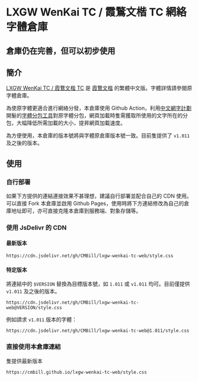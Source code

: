 # LXGW WenKai TC / 霞鶩文楷 TC 網絡字體倉庫

## 倉庫仍在完善，但可以初步使用
## 簡介
[LXGW WenKai TC / 霞鶩文楷 TC](https://github.com/lxgw/LxgwWenkaiTC) 是 [霞鶩文楷](https://github.com/lxgw/LxgwWenKai) 的繁體中文版。字體詳情請參閱原字體倉庫。

為使原字體更適合進行網絡分發，本倉庫使用 Github Action，利用[中文網字計劃](https://chinese-font.netlify.app/)開髮的[字體分包工具](https://github.com/KonghaYao/cn-font-split)對原字體分包，網頁加載時隻需獲取所使用的文字所在的分包，大幅降低所需加載的大小，提昇網頁加載速度。

為方便使用，本倉庫的版本號將與字體原倉庫版本號一致。目前隻提供了 `v1.011` 及之後的版本。

## 使用
### 自行部署
如果下方提供的連結連接效果不甚理想，建議自行部署並配合自己的 CDN 使用。可以直接 Fork 本倉庫並啟用 Github Pages，使用時將下方連結修改為自己的倉庫地址即可，亦可直接克隆本倉庫到服務端、對象存儲等。

### 使用 JsDelivr 的 CDN
#### 最新版本
```
https://cdn.jsdelivr.net/gh/CMBill/lxgw-wenkai-tc-web/style.css
```

#### 特定版本
將連結中的 `$VERSION` 替換為目標版本號，如 `1.011` 或 `v1.011` 均可。目前僅提供 `v1.011` 及之後的版本。
```
https://cdn.jsdelivr.net/gh/CMBill/lxgw-wenkai-tc-web@VERSION/style.css
```
例如請求 `v1.011` 版本的字體：
```
https://cdn.jsdelivr.net/gh/CMBill/lxgw-wenkai-tc-web@1.011/style.css
```

### 直接使用本倉庫連結
隻提供最新版本
```
https://cmbill.github.io/lxgw-wenkai-tc-web/style.css
```
